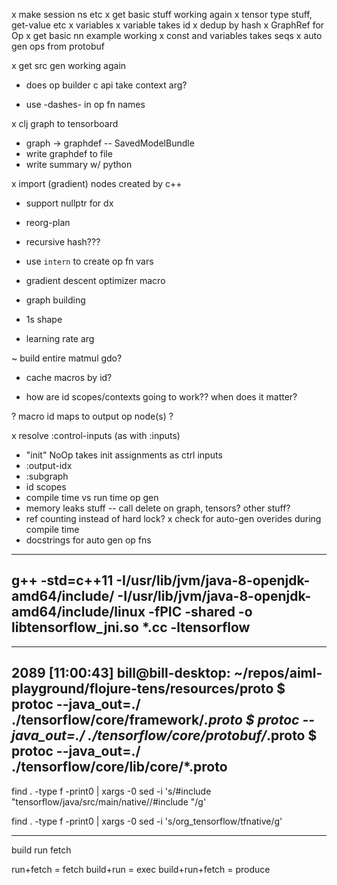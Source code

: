 x make session ns etc
x get basic stuff working again
x tensor type stuff, get-value etc
x variables
x variable takes id
x dedup by hash
x GraphRef for Op
x get basic nn example working
x const and variables takes seqs
x auto gen ops from protobuf



x get src gen working again

- does op builder c api take context arg?

- use -dashes- in op fn names

x clj graph to tensorboard
  - graph -> graphdef
   -- SavedModelBundle
  - write graphdef to file
  - write summary w/ python

x import (gradient) nodes created by c++
- support nullptr for dx

- reorg-plan
- recursive hash???

- use `intern` to create op fn vars

- gradient descent optimizer macro
 - graph building
 - 1s shape
 - learning rate arg

~ build entire matmul gdo?

- cache macros by id?

- how are id scopes/contexts going to work?? when does it matter?

? macro id maps to output op node(s) ?



x resolve :control-inputs (as with :inputs)
- "init" NoOp takes init assignments as ctrl inputs
- :output-idx
- :subgraph
- id scopes
- compile time vs run time op gen
- memory leaks stuff -- call delete on graph, tensors? other stuff?
- ref counting instead of hard lock?
x check for auto-gen overides during compile time
- docstrings for auto gen op fns

-----
g++ -std=c++11 -I/usr/lib/jvm/java-8-openjdk-amd64/include/ -I/usr/lib/jvm/java-8-openjdk-amd64/include/linux -fPIC -shared  -o libtensorflow_jni.so *.cc -ltensorflow
-----


-----
2089 [11:00:43] bill@bill-desktop: ~/repos/aiml-playground/flojure-tens/resources/proto
$ protoc --java_out=./ ./tensorflow/core/framework/*.proto
$ protoc --java_out=./ ./tensorflow/core/protobuf/*.proto
$ protoc --java_out=./ ./tensorflow/core/lib/core/*.proto
-----


find . -type f -print0 | xargs -0 sed -i 's/#include "tensorflow\/java\/src\/main\/native\//#include "/g'

find . -type f -print0 | xargs -0 sed -i 's/org_tensorflow/tfnative/g'


----
build 
run
fetch

run+fetch = fetch
build+run = exec
build+run+fetch = produce

